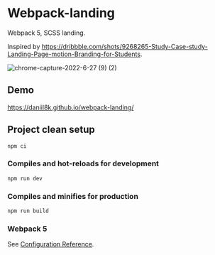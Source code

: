 # Webpack-landing
Webpack 5, SCSS landing.

Inspired by https://dribbble.com/shots/9268265-Study-Case-study-Landing-Page-motion-Branding-for-Students.

![chrome-capture-2022-6-27 (9) (2)](https://user-images.githubusercontent.com/93822098/181275965-4ee34b08-4504-49e2-9003-0df014a96abf.gif)

## Demo
https://daniil8k.github.io/webpack-landing/

## Project clean setup
```
npm ci
```

### Compiles and hot-reloads for development
```
npm run dev
```

### Compiles and minifies for production
```
npm run build
```

### Webpack 5
See [Configuration Reference](https://webpack.js.org/concepts/).
